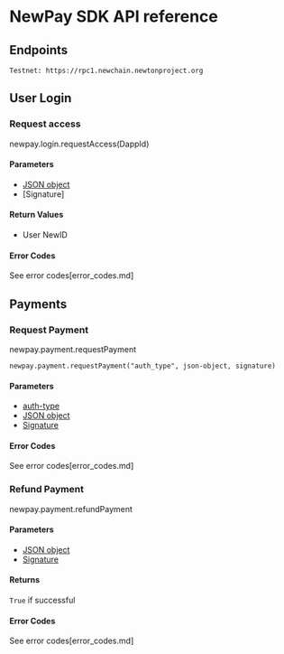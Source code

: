 # NewPay SDK API reference

## Endpoints

```
Testnet: https://rpc1.newchain.newtonproject.org
```

## User Login

### Request access

newpay.login.requestAccess(DappId)

#### Parameters

* [JSON object](login_json.md)
* [Signature]

#### Return Values

* User NewID

#### Error Codes

See error codes[error_codes.md]

## Payments

### Request Payment

newpay.payment.requestPayment

```
newpay.payment.requestPayment("auth_type", json-object, signature)
```

#### Parameters

* [auth-type](auth-type.md)
* [JSON object](qr_payment.md)
* [Signature](signature.md)

#### Error Codes

See error codes[error_codes.md]

### Refund Payment

newpay.payment.refundPayment

#### Parameters

* [JSON object](qr_refund.md)
* [Signature](signature.md)

#### Returns

```True``` if successful

#### Error Codes

See error codes[error_codes.md]
